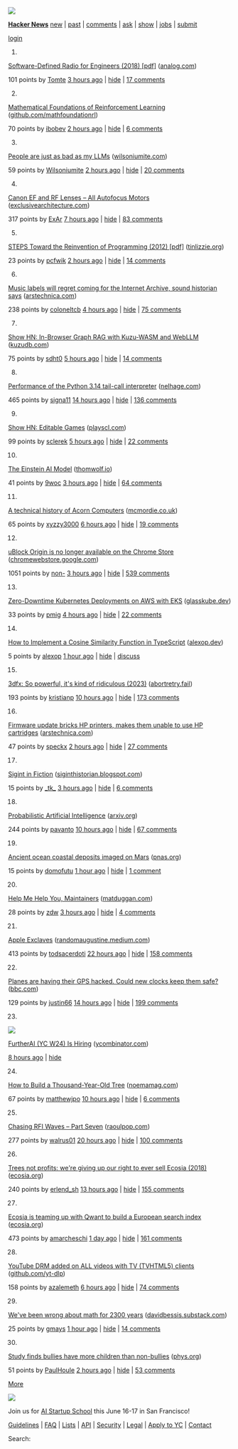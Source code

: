 [![](y18.svg)](https://news.ycombinator.com)

**[Hacker News](news)** [new](newest) | [past](front) | [comments](newcomments) | [ask](ask) | [show](show) | [jobs](jobs) | [submit](submit)

[login](login?goto=news)

1.

[](vote?id=43323071&how=up&goto=news)

[Software-Defined Radio for Engineers (2018) \[pdf\]](https://www.analog.com/media/en/training-seminars/design-handbooks/Software-Defined-Radio-for-Engineers-2018/SDR4Engineers.pdf) ([analog.com](from?site=analog.com))

101 points by [Tomte](user?id=Tomte) [3 hours ago](item?id=43323071) | [hide](hide?id=43323071&goto=news) | [17 comments](item?id=43323071)

2.

[](vote?id=43323946&how=up&goto=news)

[Mathematical Foundations of Reinforcement Learning](https://github.com/MathFoundationRL/Book-Mathematical-Foundation-of-Reinforcement-Learning) ([github.com/mathfoundationrl](from?site=github.com/mathfoundationrl))

70 points by [ibobev](user?id=ibobev) [2 hours ago](item?id=43323946) | [hide](hide?id=43323946&goto=news) | [6 comments](item?id=43323946)

3.

[](vote?id=43323755&how=up&goto=news)

[People are just as bad as my LLMs](https://wilsoniumite.com/2025/03/10/people-are-just-as-bad-as-my-llms/) ([wilsoniumite.com](from?site=wilsoniumite.com))

59 points by [Wilsoniumite](user?id=Wilsoniumite) [2 hours ago](item?id=43323755) | [hide](hide?id=43323755&goto=news) | [20 comments](item?id=43323755)

4.

[](vote?id=43320230&how=up&goto=news)

[Canon EF and RF Lenses – All Autofocus Motors](https://exclusivearchitecture.com/03-technical-articles-CLT-12-autofocus-systems.html) ([exclusivearchitecture.com](from?site=exclusivearchitecture.com))

317 points by [ExAr](user?id=ExAr) [7 hours ago](item?id=43320230) | [hide](hide?id=43320230&goto=news) | [83 comments](item?id=43320230)

5.

[](vote?id=43323860&how=up&goto=news)

[STEPS Toward the Reinvention of Programming (2012) \[pdf\]](https://tinlizzie.org/VPRIPapers/tr2012001_steps.pdf) ([tinlizzie.org](from?site=tinlizzie.org))

23 points by [pcfwik](user?id=pcfwik) [2 hours ago](item?id=43323860) | [hide](hide?id=43323860&goto=news) | [14 comments](item?id=43323860)

6.

[](vote?id=43322245&how=up&goto=news)

[Music labels will regret coming for the Internet Archive, sound historian says](https://arstechnica.com/tech-policy/2025/03/music-labels-will-regret-coming-for-the-internet-archive-sound-historian-says/) ([arstechnica.com](from?site=arstechnica.com))

238 points by [coloneltcb](user?id=coloneltcb) [4 hours ago](item?id=43322245) | [hide](hide?id=43322245&goto=news) | [75 comments](item?id=43322245)

7.

[](vote?id=43321523&how=up&goto=news)

[Show HN: In-Browser Graph RAG with Kuzu-WASM and WebLLM](https://blog.kuzudb.com/post/kuzu-wasm-rag/) ([kuzudb.com](from?site=kuzudb.com))

75 points by [sdht0](user?id=sdht0) [5 hours ago](item?id=43321523) | [hide](hide?id=43321523&goto=news) | [14 comments](item?id=43321523)

8.

[](vote?id=43317592&how=up&goto=news)

[Performance of the Python 3.14 tail-call interpreter](https://blog.nelhage.com/post/cpython-tail-call/) ([nelhage.com](from?site=nelhage.com))

465 points by [signa11](user?id=signa11) [14 hours ago](item?id=43317592) | [hide](hide?id=43317592&goto=news) | [136 comments](item?id=43317592)

9.

[](vote?id=43321688&how=up&goto=news)

[Show HN: Editable Games](https://playscl.com/make) ([playscl.com](from?site=playscl.com))

99 points by [sclerek](user?id=sclerek) [5 hours ago](item?id=43321688) | [hide](hide?id=43321688&goto=news) | [22 comments](item?id=43321688)

10.

[](vote?id=43300414&how=up&goto=news)

[The Einstein AI Model](https://thomwolf.io/blog/scientific-ai.html) ([thomwolf.io](from?site=thomwolf.io))

41 points by [9woc](user?id=9woc) [3 hours ago](item?id=43300414) | [hide](hide?id=43300414&goto=news) | [64 comments](item?id=43300414)

11.

[](vote?id=43321131&how=up&goto=news)

[A technical history of Acorn Computers](https://www.mcmordie.co.uk/acornhistory/index.shtml) ([mcmordie.co.uk](from?site=mcmordie.co.uk))

65 points by [xyzzy3000](user?id=xyzzy3000) [6 hours ago](item?id=43321131) | [hide](hide?id=43321131&goto=news) | [19 comments](item?id=43321131)

12.

[](vote?id=43322922&how=up&goto=news)

[uBlock Origin is no longer available on the Chrome Store](https://chromewebstore.google.com/detail/ublock-origin/cjpalhdlnbpafiamejdnhcphjbkeiagm?hl=en) ([chromewebstore.google.com](from?site=chromewebstore.google.com))

1051 points by [non-](user?id=non-) [3 hours ago](item?id=43322922) | [hide](hide?id=43322922&goto=news) | [539 comments](item?id=43322922)

13.

[](vote?id=43320024&how=up&goto=news)

[Zero-Downtime Kubernetes Deployments on AWS with EKS](https://glasskube.dev/blog/kubernetes-zero-downtime-deployments-aws-eks/) ([glasskube.dev](from?site=glasskube.dev))

33 points by [pmig](user?id=pmig) [4 hours ago](item?id=43320024) | [hide](hide?id=43320024&goto=news) | [22 comments](item?id=43320024)

14.

[](vote?id=43307541&how=up&goto=news)

[How to Implement a Cosine Similarity Function in TypeScript](https://alexop.dev/posts/how-to-implement-a-cosine-similarity-function-in-typescript-for-vector-comparison/) ([alexop.dev](from?site=alexop.dev))

5 points by [alexop](user?id=alexop) [1 hour ago](item?id=43307541) | [hide](hide?id=43307541&goto=news) | [discuss](item?id=43307541)

15.

[](vote?id=43287327&how=up&goto=news)

[3dfx: So powerful, it's kind of ridiculous (2023)](https://www.abortretry.fail/p/so-powerful-its-kind-of-ridiculous) ([abortretry.fail](from?site=abortretry.fail))

193 points by [kristianp](user?id=kristianp) [10 hours ago](item?id=43287327) | [hide](hide?id=43287327&goto=news) | [173 comments](item?id=43287327)

16.

[](vote?id=43323923&how=up&goto=news)

[Firmware update bricks HP printers, makes them unable to use HP cartridges](https://arstechnica.com/gadgets/2025/03/firmware-update-bricks-hp-printers-makes-them-unable-to-use-hp-cartridges/) ([arstechnica.com](from?site=arstechnica.com))

47 points by [speckx](user?id=speckx) [2 hours ago](item?id=43323923) | [hide](hide?id=43323923&goto=news) | [27 comments](item?id=43323923)

17.

[](vote?id=43307833&how=up&goto=news)

[Sigint in Fiction](https://siginthistorian.blogspot.com/2025/02/sigint-in-fiction.html) ([siginthistorian.blogspot.com](from?site=siginthistorian.blogspot.com))

15 points by [\_tk\_](user?id=_tk_) [3 hours ago](item?id=43307833) | [hide](hide?id=43307833&goto=news) | [6 comments](item?id=43307833)

18.

[](vote?id=43318624&how=up&goto=news)

[Probabilistic Artificial Intelligence](https://arxiv.org/abs/2502.05244) ([arxiv.org](from?site=arxiv.org))

244 points by [pavanto](user?id=pavanto) [10 hours ago](item?id=43318624) | [hide](hide?id=43318624&goto=news) | [67 comments](item?id=43318624)

19.

[](vote?id=43324887&how=up&goto=news)

[Ancient ocean coastal deposits imaged on Mars](https://www.pnas.org/doi/10.1073/pnas.2422213122) ([pnas.org](from?site=pnas.org))

15 points by [domofutu](user?id=domofutu) [1 hour ago](item?id=43324887) | [hide](hide?id=43324887&goto=news) | [1 comment](item?id=43324887)

20.

[](vote?id=43290516&how=up&goto=news)

[Help Me Help You, Maintainers](https://matduggan.com/help-me-help-you-maintainers/) ([matduggan.com](from?site=matduggan.com))

28 points by [zdw](user?id=zdw) [3 hours ago](item?id=43290516) | [hide](hide?id=43290516&goto=news) | [4 comments](item?id=43290516)

21.

[](vote?id=43314657&how=up&goto=news)

[Apple Exclaves](https://randomaugustine.medium.com/on-apple-exclaves-d683a2c37194) ([randomaugustine.medium.com](from?site=randomaugustine.medium.com))

413 points by [todsacerdoti](user?id=todsacerdoti) [22 hours ago](item?id=43314657) | [hide](hide?id=43314657&goto=news) | [158 comments](item?id=43314657)

22.

[](vote?id=43289994&how=up&goto=news)

[Planes are having their GPS hacked. Could new clocks keep them safe?](https://www.bbc.com/news/articles/cq6yg204pvmo) ([bbc.com](from?site=bbc.com))

129 points by [justin66](user?id=justin66) [14 hours ago](item?id=43289994) | [hide](hide?id=43289994&goto=news) | [199 comments](item?id=43289994)

23.

![](s.gif)

[FurtherAI (YC W24) Is Hiring](https://www.ycombinator.com/companies/furtherai/jobs) ([ycombinator.com](from?site=ycombinator.com))

[8 hours ago](item?id=43319611) | [hide](hide?id=43319611&goto=news)

24.

[](vote?id=43290498&how=up&goto=news)

[How to Build a Thousand-Year-Old Tree](https://www.noemamag.com/how-to-build-a-thousand-year-old-tree/) ([noemamag.com](from?site=noemamag.com))

67 points by [matthewjpo](user?id=matthewjpo) [10 hours ago](item?id=43290498) | [hide](hide?id=43290498&goto=news) | [6 comments](item?id=43290498)

25.

[](vote?id=43315406&how=up&goto=news)

[Chasing RFI Waves – Part Seven](https://raoulpop.com/2012/04/15/chasing-rfi-waves-part-seven/) ([raoulpop.com](from?site=raoulpop.com))

277 points by [walrus01](user?id=walrus01) [20 hours ago](item?id=43315406) | [hide](hide?id=43315406&goto=news) | [100 comments](item?id=43315406)

26.

[](vote?id=43317887&how=up&goto=news)

[Trees not profits: we're giving up our right to ever sell Ecosia (2018)](https://blog.ecosia.org/trees-not-profits/) ([ecosia.org](from?site=ecosia.org))

240 points by [erlend\_sh](user?id=erlend_sh) [13 hours ago](item?id=43317887) | [hide](hide?id=43317887&goto=news) | [155 comments](item?id=43317887)

27.

[](vote?id=43311573&how=up&goto=news)

[Ecosia is teaming up with Qwant to build a European search index](https://blog.ecosia.org/eusp/) ([ecosia.org](from?site=ecosia.org))

473 points by [amarcheschi](user?id=amarcheschi) [1 day ago](item?id=43311573) | [hide](hide?id=43311573&goto=news) | [161 comments](item?id=43311573)

28.

[](vote?id=43321145&how=up&goto=news)

[YouTube DRM added on ALL videos with TV (TVHTML5) clients](https://github.com/yt-dlp/yt-dlp/issues/12563) ([github.com/yt-dlp](from?site=github.com/yt-dlp))

158 points by [azalemeth](user?id=azalemeth) [6 hours ago](item?id=43321145) | [hide](hide?id=43321145&goto=news) | [74 comments](item?id=43321145)

29.

[](vote?id=43325019&how=up&goto=news)

[We've been wrong about math for 2300 years](https://davidbessis.substack.com/p/weve-been-wrong-about-math-for-2300) ([davidbessis.substack.com](from?site=davidbessis.substack.com))

25 points by [gmays](user?id=gmays) [1 hour ago](item?id=43325019) | [hide](hide?id=43325019&goto=news) | [14 comments](item?id=43325019)

30.

[](vote?id=43323738&how=up&goto=news)

[Study finds bullies have more children than non-bullies](https://phys.org/news/2025-02-bullies-children.html) ([phys.org](from?site=phys.org))

51 points by [PaulHoule](user?id=PaulHoule) [2 hours ago](item?id=43323738) | [hide](hide?id=43323738&goto=news) | [53 comments](item?id=43323738)

[More](?p=2)

![](s.gif)

  

Join us for [AI Startup School](https://events.ycombinator.com/ai-sus) this June 16-17 in San Francisco!

  

[Guidelines](newsguidelines.html) | [FAQ](newsfaq.html) | [Lists](lists) | [API](https://github.com/HackerNews/API) | [Security](security.html) | [Legal](https://www.ycombinator.com/legal/) | [Apply to YC](https://www.ycombinator.com/apply/) | [Contact](mailto:hn@ycombinator.com)  
  

Search: